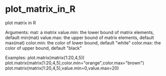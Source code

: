# plot_matrix_in_R
plot matrix in R

Arguments:
mat: a matrix
value.min: the lower bound of matrix elements, default min(mat)
value.max: the upper bound of matrix elements, default max(mat)
color.min: the color of lower bound, default "white"
color.max: the color of upper bound, default "black"

Examples:
plot.matrix(matrix(1:20,4,5))
plot.matrix(matrix(1:20,4,5),color.min="orange",color.max="brown")
plot.matrix(matrix(1:20,4,5),value.min=0,value.max=20)

